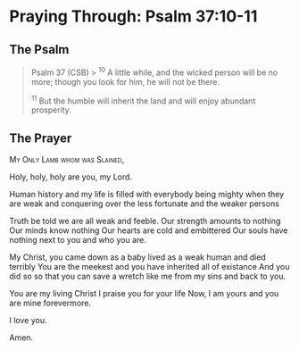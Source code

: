 # Praying Through: Psalm 37:10-11

## The Psalm

>Psalm 37 (CSB)  >
><sup>10</sup> A little while, and the wicked person will be no more; though you look for him, he will not be there. 
>
><sup>11</sup> But the humble will inherit the land and will enjoy abundant prosperity. 

## The Prayer

<div style="font-variant: small-caps;">
My Only Lamb whom was Slained,
</div>


Holy, holy, holy
  are you, my Lord.

Human history and my life
  is filled with everybody 
  being mighty when they are weak
  and conquering over the less fortunate
  and the weaker persons

Truth be told
  we are all weak and feeble.
  Our strength amounts to nothing
  Our minds know nothing
  Our hearts are cold and embittered
  Our souls have nothing
  next to you and who you are.

My Christ,
  you came down
  as a baby
  lived as a weak human
  and died terribly
  You are the meekest
  and you have inherited all of existance
  And you did so
  so that you can save a wretch like me
  from my sins and back to you.

You are my living Christ
  I praise you for your life
  Now, I am yours
  and you are mine forevermore.

I love you.

Amen.
